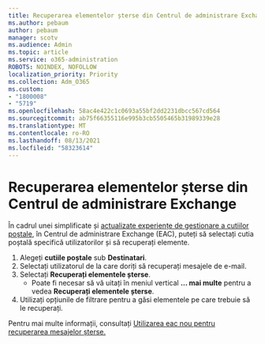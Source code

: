 ```yaml
---
title: Recuperarea elementelor șterse din Centrul de administrare Exchange
ms.author: pebaum
author: pebaum
manager: scotv
ms.audience: Admin
ms.topic: article
ms.service: o365-administration
ROBOTS: NOINDEX, NOFOLLOW
localization_priority: Priority
ms.collection: Adm_O365
ms.custom:
- "1800008"
- "5719"
ms.openlocfilehash: 58ac4e422c1c0693a55bf2dd2231dbcc567cd564
ms.sourcegitcommit: ab75f66355116e995b3cb5505465b31989339e28
ms.translationtype: MT
ms.contentlocale: ro-RO
ms.lasthandoff: 08/13/2021
ms.locfileid: "58323614"
---
```

# <a name="recover-deleted-items-from-exchange-admin-center"></a>Recuperarea elementelor șterse din Centrul de administrare Exchange

În cadrul unei simplificate și [actualizate experiențe de gestionare a cutiilor poștale](https://admin.exchange.microsoft.com/#/mailboxes), în Centrul de administrare Exchange (EAC), puteți să selectați cutia poștală specifică utilizatorilor și să recuperați elemente.

1. Alegeți **cutiile poștale** sub **Destinatari**.
2. Selectați utilizatorul de la care doriți să recuperați mesajele de e-mail.
3. Selectați **Recuperați elementele șterse**.
    - Poate fi necesar să vă uitați în meniul vertical **... mai multe** pentru a vedea **Recuperați elementele șterse**.
4. Utilizați opțiunile de filtrare pentru a găsi elementele pe care trebuie să le recuperați.

Pentru mai multe informații, consultați [Utilizarea eac nou pentru recuperarea mesajelor șterse.](https://docs.microsoft.com/exchange/recipients-in-exchange-online/manage-user-mailboxes/recover-deleted-messages#use-new-eac-for-recovering-deleted-messages)
